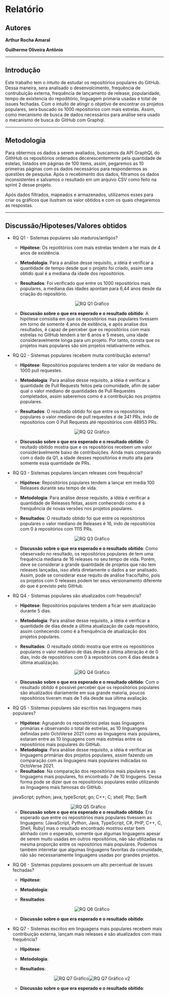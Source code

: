 # Relatório

## Autores

**Arthur Rocha Amaral**

**Guilherme Oliveira Antônio**

---

## Introdução

Este trabalho tem o intuito de estudar os repositórios populares do GitHub. Dessa maneira, sera analisado o desenvolcimento, frequência de contrubuição externa, frequência de lançamento de release, popularidade, tempo de exixtencia do repoditório, linguagem primaria usadas e total de issues fechadas. Com o intuito de atingir o objetivo de encontrar os projetos populares, sera buscado os 1000 repositorios com mais estrelas. Assim, como mecanismo de busca de dados necessários para análise sera usado o mecanismo de busca do GitHub com Graphql.

---

## Metodologia

Para obtermos os dados a serem avaliados, buscamos da API GraphQL do GithHub os repositórios ordenados decerescentemente pela quantidade de estelas, listados em páginas de 100 items, assim, pegaremos as 10 primeiras páginas com os dados necessários para respondermos as questões de pesquisa. Após o recebimento dos dados, filtramos os dados inconsistentes e salvamos o resultado em um arquivo CSV como feito na sprint 2 desse projeto.

Após dados filtrados, mapeados e armazenados, utilizamos esses para criar os gráficos que ilustram os valor obtidos e com os quais chegaremos as respostas.

---

## Discussão/Hipoteses/Valores obtidos

- RQ Q1 - Sistemas populares são maduros/antigos?

  - **Hipótese**: Os repotitórios com mais estrelas tendem a ter mais de 4 anos de existência.
  - **Metodologia**: Para a análise desse requisito, a idéia é verificar a quantidade de tempo desde que o projeto foi criado, assim sera obtido qual é a mediana da idade dos repositórios.
  - **Resultados**: Foi verificado que entre os 1000 repositórios mais populares, a mediana das idades apontam para 6,44 anos desde da criação do repositório.

    <div style="text-align: center"><img src="assets/Q1.png" alt="RQ Q1 Gráfico"></div>

  - **Discussão sobre o que era esperado e o resultado obitido**: A hipótese consistia em que os repositórios mas populares tivessem em torno de somente 4 anos de exitência, e após analise dos resultados, é capaz de perceber que os repositórios com mais estrelas no GitHub tendem a ter 6 anos e 5 meses, uma idade consideravelmente longa para um projeto. Por tanto, consta que os projetos mais populares são sim projetos relativamente velhos.

- RQ Q2 - Sistemas populares recebem muita contribuição externa?

  - **Hipótese**: Repositórios populares tendem a ter valor de mediano de 1000 pull requestes.
  - **Metodologia**: Para análise desse requisito, a idéia é verificar a quantidade de Pull Requests feitos pela comunidade, afim de saber qual o valor mediano de quantidades de Pull Requestes completados, assim saberemos como é a contribuição nos projetos populares.
  - **Resultados**: O resultado obtido foi que entre os repositórios populares o valor mediano de pull requestes é de 341 PRs, indo de repositórios com 0 Pull Requests até repositórios com 48953 PRs.

    <div style="text-align: center"><img src="assets/Q2.png" alt="RQ Q2 Gráfico"></div>

  - **Discussão sobre o que era esperado e o resultado obitido**: O reultado obitido mostra que e os repositórios recebem um valor considerávelmente baixo de contribuições. Ainda mais comparando com o dado da Q1, a idade desses repositórios é muito alta para somente essa quantidade de PRs.

- RQ Q3 - Sistemas populares lançam releases com frequência?

  - **Hipótese**: Repositórios populares tendem a lançar em media 100 Releases durante seu tempo de vida.
  - **Metodologia**: Para análise desse requisito, a idéia é verificar a quantidade de Releases feitas, assim conhecendo como é a frenquência de novas versões nos projetos populares.
  - **Resultados**: O resultado obtido foi que entre os repositórios populares o valor mediano de Releases é 16, indo de repositórios com 0 à repositórios com 1115 PRs.

    <div style="text-align: center"><img src="assets/Q3.png" alt="RQ Q3 Gráfico"></div>

  - **Discussão sobre o que era esperado e o resultado obitido**: Como obeservado no resultado, os repositórios populares de tem uma frequência mediana de 16 releases no seu tempo de vida. Porém, deve se considerar a grande quantidade de projetos que não tem releases lançadas, isso afeta diretamente o dados a ser analisado. Assim, pode se considerar esse requito de análise fraco/falho, pois os projetos com 0 releases podem ter seus versionamento diferente do que é previsto pelo GitHub.

- RQ Q4 - Sistemas populares são atualizados com frequência?

  - **Hipótese**: Repositórios populares tendem a ficar sem atualização durante 5 dias.
  - **Metodologia**: Para análise desse requisito, a idéia é verificar a quantidade de dias desde a última atualização de cada repositório, assim conhecendo como é a frenquência de atualização dos projetos populares.
  - **Resultados**: O resultado obtido mostra que entre os repositórios populares o valor mediano de dias desde a última alteração é de 0 dias, indo de repositórios com 0 à repositórios com 4 dias desde a última atualização.

    <div style="text-align: center"><img src="assets/Q4.png" alt="RQ Q4 Gráfico"></div>

  - **Discussão sobre o que era esperado e o resultado obitido**: Com o resultado obitdo é possível perceber que os repositórios populares são atualizados diariamente em sua grande maioria, poucos repositórios tiveram mais de 1 dia desde sua última avaliação.

- RQ Q5 - Sistemas populares são escritos nas linguagens mais populares?

  - **Hipótese**: Agrupando os repositórios pelas suas linguagens primárias e observando o total de estrelas, as 10 linguangens definidas pelo OctoVerse 2021 como as linguagens mais populares, estaram entre as 10 linguagens com mais estrelas entre os repositórios mais populares do GitHub.
  - **Metodologia**: Para análise desse requisito, a idéia é verificar as linguagens primárias dos projetos populares, assim fazendo um comparação com as linguagens mais populares indicadas no OctoVerse 2021.
  - **Resultados**: Na comparação dos repositórios mais pipulares e as linguagens mais populares, foi encontrado 7 de 10 lingugens. Dessa forma pode se dizer que os repositórios populares estão utilizando as linguagens mais famosas do GitHub.

  javaScript; python; java; typeScript; go; C++; C; shell; Php; Swift

    <div style="text-align: center"><img src="assets/Q5.png" alt="RQ Q5 Gráfico"></div>

  - **Discussão sobre o que era esperado e o resultado obitido**: Era esperado que entre os repositórios mais populares tivessem as linguagens: [JavaScript, Python, Java, TypeScript, C#, PHP, C++, C, Shell, Ruby] mas o resultado encontrado mostrou estar bem alinhado com o esperado, somente que algumas linguagens apesar de serem muito usadas em outros repositórios, não são utilizadas na mesma proporção entre os repositórios mais populares. Podemos também interretar que algumas linguagens favoritas da comunidade, não são necessariamente linguagens usadas por grandes projetos.

- RQ Q6 - Sistemas populares possuem um alto percentual de issues fechadas?

  - **Hipótese**: 
  - **Metodologia**: 
  - **Resultados**: 

    <div style="text-align: center"><img src="assets/Q6.png" alt="RQ Q6 Gráfico"></div>

  - **Discussão sobre o que era esperado e o resultado obitido**:

- RQ Q7 - Sistemas escritos em linguagens mais populares recebem mais contribuição externa, lançam mais releases e são atualizados com mais frequência?

  - **Hipótese**: 
  - **Metodologia**: 
  - **Resultados**: 

    <div style="text-align: center"><img src="assets/Q7.png" alt="RQ Q7 Gráfico"><img src="assets/Q7 v2.png" alt="RQ Q7 Gráfico v2"></div>

  - **Discussão sobre o que era esperado e o resultado obitido**:
